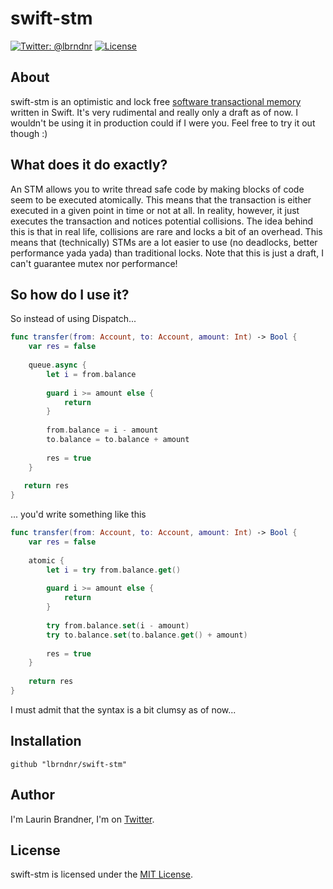 # swift-stm

[![Twitter: @lbrndnr](https://img.shields.io/badge/contact-@lbrndnr-blue.svg?style=flat)](https://twitter.com/lbrndnr)
[![License](http://img.shields.io/badge/license-MIT-green.svg?style=flat)](https://github.com/lbrndnr/ImagePickerSheetController/blob/master/LICENSE)

## About
swift-stm is an optimistic and lock free [software transactional memory](https://en.wikipedia.org/wiki/Software_transactional_memory) written in Swift. It's very rudimental and really only a draft as of now. I wouldn't be using it in production could if I were you. Feel free to try it out though :)

## What does it do exactly?

An STM allows you to write thread safe code by making blocks of code seem to be executed atomically. This means that the transaction is either executed in a given point in time or not at all. In reality, however, it just executes the transaction and notices potential collisions. 
The idea behind this is that in real life, collisions are rare and locks a bit of an overhead. This means that (technically) STMs are a lot easier to use (no deadlocks, better performance yada yada) than traditional locks.
Note that this is just a draft, I can't guarantee mutex nor performance!

## So how do I use it?

So instead of using Dispatch...

```swift
func transfer(from: Account, to: Account, amount: Int) -> Bool {
    var res = false
    
    queue.async {            
        let i = from.balance
        
        guard i >= amount else {
            return
        }
        
        from.balance = i - amount
       	to.balance = to.balance + amount
        
        res = true
    }
    
   return res
}
```

... you'd write something like this

```swift
func transfer(from: Account, to: Account, amount: Int) -> Bool {
    var res = false
    
    atomic {            
        let i = try from.balance.get()
        
        guard i >= amount else {
            return
        }
        
        try from.balance.set(i - amount)
        try to.balance.set(to.balance.get() + amount)
        
        res = true
    }
    
    return res
}
```

I must admit that the syntax is a bit clumsy as of now...

## Installation

```
github "lbrndnr/swift-stm"
```

## Author
I'm Laurin Brandner, I'm on [Twitter](https://twitter.com/lbrndnr).

## License
swift-stm is licensed under the [MIT License](http://opensource.org/licenses/mit-license.php).
